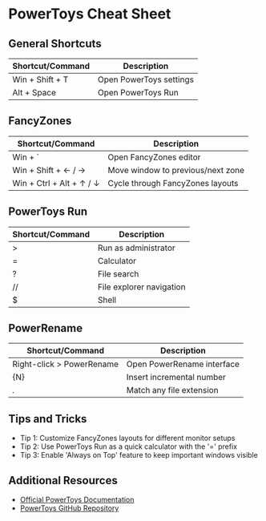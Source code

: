 # PowerToys Cheat Sheet

## General Shortcuts

| Shortcut/Command | Description |
|------------------|-------------|
| Win + Shift + T  | Open PowerToys settings |
| Alt + Space      | Open PowerToys Run |

## FancyZones

| Shortcut/Command | Description |
|------------------|-------------|
| Win + ` | Open FancyZones editor |
| Win + Shift + ← / → | Move window to previous/next zone |
| Win + Ctrl + Alt + ↑ / ↓ | Cycle through FancyZones layouts |

## PowerToys Run

| Shortcut/Command | Description |
|------------------|-------------|
| > | Run as administrator |
| = | Calculator |
| ? | File search |
| // | File explorer navigation |
| $ | Shell |

## PowerRename

| Shortcut/Command | Description |
|------------------|-------------|
| Right-click > PowerRename | Open PowerRename interface |
| {N} | Insert incremental number |
| *.* | Match any file extension |

## Tips and Tricks
- Tip 1: Customize FancyZones layouts for different monitor setups
- Tip 2: Use PowerToys Run as a quick calculator with the '=' prefix
- Tip 3: Enable 'Always on Top' feature to keep important windows visible

## Additional Resources
- [Official PowerToys Documentation](https://docs.microsoft.com/en-us/windows/powertoys/)
- [PowerToys GitHub Repository](https://github.com/microsoft/PowerToys)
